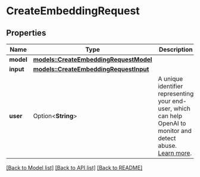 # CreateEmbeddingRequest

## Properties

Name | Type | Description | Notes
------------ | ------------- | ------------- | -------------
**model** | [**models::CreateEmbeddingRequestModel**](CreateEmbeddingRequest_model.md) |  | 
**input** | [**models::CreateEmbeddingRequestInput**](CreateEmbeddingRequest_input.md) |  | 
**user** | Option<**String**> | A unique identifier representing your end-user, which can help OpenAI to monitor and detect abuse. [Learn more](/docs/guides/safety-best-practices/end-user-ids).  | [optional]

[[Back to Model list]](../README.md#documentation-for-models) [[Back to API list]](../README.md#documentation-for-api-endpoints) [[Back to README]](../README.md)


